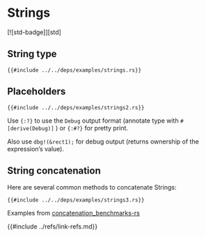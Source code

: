 # Strings

[![std-badge]][std]

## String type

```rust,editable
{{#include ../../deps/examples/strings.rs}}
```

## Placeholders

```rust,editable
{{#include ../../deps/examples/strings2.rs}}
```

Use `{:?}` to use the `Debug` output format (annotate type with `#[derive(Debug)]` ) or `{:#?}` for pretty print.

Also use `dbg!(&rect1);` for debug output (returns ownership of the expression’s value).

## String concatenation

Here are several common methods to concatenate Strings:

```rust,editable
{{#include ../../deps/examples/strings3.rs}}
```

Examples from [concatenation_benchmarks-rs]( https://github.com/hoodie/concatenation_benchmarks-rs )

{{#include ../refs/link-refs.md}}
